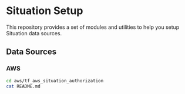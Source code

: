 # Situation Setup

This repository provides a set of modules and utilities to help you setup Situation data sources.

## Data Sources

### AWS

```bash
cd aws/tf_aws_situation_authorization
cat README.md
```
